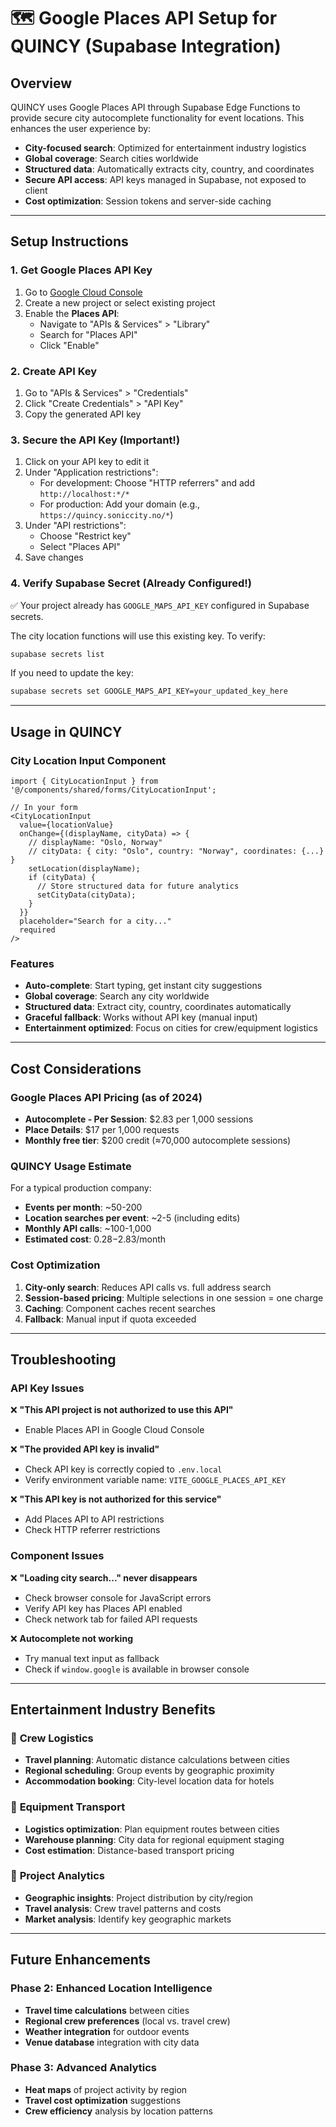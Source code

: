 # 🗺️ Google Places API Setup for QUINCY (Supabase Integration)

## Overview

QUINCY uses Google Places API through Supabase Edge Functions to provide secure city autocomplete functionality for event locations. This enhances the user experience by:

- **City-focused search**: Optimized for entertainment industry logistics
- **Global coverage**: Search cities worldwide
- **Structured data**: Automatically extracts city, country, and coordinates
- **Secure API access**: API keys managed in Supabase, not exposed to client
- **Cost optimization**: Session tokens and server-side caching

---

## Setup Instructions

### 1. Get Google Places API Key

1. Go to [Google Cloud Console](https://console.cloud.google.com/)
2. Create a new project or select existing project
3. Enable the **Places API**:
   - Navigate to "APIs & Services" > "Library"
   - Search for "Places API"
   - Click "Enable"

### 2. Create API Key

1. Go to "APIs & Services" > "Credentials"
2. Click "Create Credentials" > "API Key"
3. Copy the generated API key

### 3. Secure the API Key (Important!)

1. Click on your API key to edit it
2. Under "Application restrictions":
   - For development: Choose "HTTP referrers" and add `http://localhost:*/*`
   - For production: Add your domain (e.g., `https://quincy.soniccity.no/*`)
3. Under "API restrictions":
   - Choose "Restrict key"
   - Select "Places API"
4. Save changes

### 4. Verify Supabase Secret (Already Configured!)

✅ Your project already has `GOOGLE_MAPS_API_KEY` configured in Supabase secrets.

The city location functions will use this existing key. To verify:
```bash
supabase secrets list
```

If you need to update the key:
```bash
supabase secrets set GOOGLE_MAPS_API_KEY=your_updated_key_here
```

---

## Usage in QUINCY

### City Location Input Component

```tsx
import { CityLocationInput } from '@/components/shared/forms/CityLocationInput';

// In your form
<CityLocationInput
  value={locationValue}
  onChange={(displayName, cityData) => {
    // displayName: "Oslo, Norway"
    // cityData: { city: "Oslo", country: "Norway", coordinates: {...} }
    setLocation(displayName);
    if (cityData) {
      // Store structured data for future analytics
      setCityData(cityData);
    }
  }}
  placeholder="Search for a city..."
  required
/>
```

### Features

- **Auto-complete**: Start typing, get instant city suggestions
- **Global coverage**: Search any city worldwide
- **Structured data**: Extract city, country, coordinates automatically
- **Graceful fallback**: Works without API key (manual input)
- **Entertainment optimized**: Focus on cities for crew/equipment logistics

---

## Cost Considerations

### Google Places API Pricing (as of 2024)

- **Autocomplete - Per Session**: $2.83 per 1,000 sessions
- **Place Details**: $17 per 1,000 requests
- **Monthly free tier**: $200 credit (≈70,000 autocomplete sessions)

### QUINCY Usage Estimate

For a typical production company:
- **Events per month**: ~50-200
- **Location searches per event**: ~2-5 (including edits)
- **Monthly API calls**: ~100-1,000
- **Estimated cost**: $0.28-$2.83/month

### Cost Optimization

1. **City-only search**: Reduces API calls vs. full address search
2. **Session-based pricing**: Multiple selections in one session = one charge
3. **Caching**: Component caches recent searches
4. **Fallback**: Manual input if quota exceeded

---

## Troubleshooting

### API Key Issues

❌ **"This API project is not authorized to use this API"**
- Enable Places API in Google Cloud Console

❌ **"The provided API key is invalid"**
- Check API key is correctly copied to `.env.local`
- Verify environment variable name: `VITE_GOOGLE_PLACES_API_KEY`

❌ **"This API key is not authorized for this service"**
- Add Places API to API restrictions
- Check HTTP referrer restrictions

### Component Issues

❌ **"Loading city search..." never disappears**
- Check browser console for JavaScript errors
- Verify API key has Places API enabled
- Check network tab for failed API requests

❌ **Autocomplete not working**
- Try manual text input as fallback
- Check if `window.google` is available in browser console

---

## Entertainment Industry Benefits

### 🎯 **Crew Logistics**
- **Travel planning**: Automatic distance calculations between cities
- **Regional scheduling**: Group events by geographic proximity
- **Accommodation booking**: City-level location data for hotels

### 🎯 **Equipment Transport**
- **Logistics optimization**: Plan equipment routes between cities
- **Warehouse planning**: City data for regional equipment staging
- **Cost estimation**: Distance-based transport pricing

### 🎯 **Project Analytics**
- **Geographic insights**: Project distribution by city/region
- **Travel analysis**: Crew travel patterns and costs
- **Market analysis**: Identify key geographic markets

---

## Future Enhancements

### Phase 2: Enhanced Location Intelligence
- **Travel time calculations** between cities
- **Regional crew preferences** (local vs. travel crew)
- **Weather integration** for outdoor events
- **Venue database** integration with city data

### Phase 3: Advanced Analytics
- **Heat maps** of project activity by region
- **Travel cost optimization** suggestions
- **Crew efficiency** analysis by location patterns
